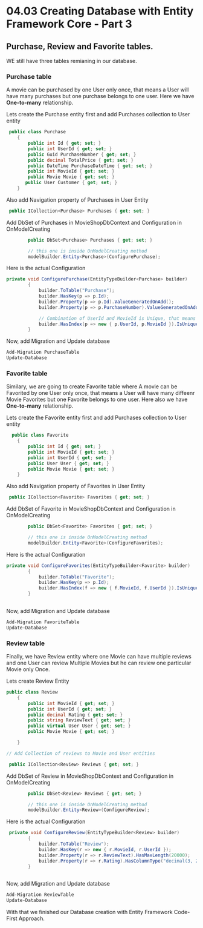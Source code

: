 # 04.03 Creating Database with Entity Framework Core - Part 3

## Purchase, Review and Favorite tables.

WE still have three tables remianing in our database.

### Purchase table

A movie can be purchased by one User only once, that means a User will have many purchases but one purchase belongs to one user. Here we have __One-to-many__ relationship.

Lets create the Purchase entity first and add Purchases collection to User entity

```cs
 public class Purchase
    {
        public int Id { get; set; }
        public int UserId { get; set; }
        public Guid PurchaseNumber { get; set; }
        public decimal TotalPrice { get; set; }
        public DateTime PurchaseDateTime { get; set; }
        public int MovieId { get; set; }
        public Movie Movie { get; set; }
       public User Customer { get; set; }
    }
```
Also add Navigation property of Purchases in User Entity

```cs
 public ICollection<Purchase> Purchases { get; set; }
```

Add DbSet of Purchases in MovieShopDbContext and Configuration in OnModelCreating
```cs
        public DbSet<Purchase> Purchases { get; set; }

        // this one is inside OnModelCreating method
        modelBuilder.Entity<Purchase>(ConfigurePurchase);

```

Here is the actual Configuration

```cs
private void ConfigurePurchase(EntityTypeBuilder<Purchase> builder)
        {
            builder.ToTable("Purchase");
            builder.HasKey(p => p.Id);
            builder.Property(p => p.Id).ValueGeneratedOnAdd();
            builder.Property(p => p.PurchaseNumber).ValueGeneratedOnAdd();

            // Combination of UserId and MovieId is Unique, that means a Movie can be purchased by a user only once.
            builder.HasIndex(p => new { p.UserId, p.MovieId }).IsUnique();
        }
```

Now, add Migration and Update database

```cmd
Add-Migration PurchaseTable
Update-Database
```

### Favorite table

Similary, we are going to create Favorite table where A movie can be Favorited by one User only once, that means a User will have many diffeenr Movie Favorites but one Favorite belongs to one user. Here also we have __One-to-many__ relationship.

Lets create the Favorite entity first and add Purchases collection to User entity

```cs
  public class Favorite
    {
        public int Id { get; set; }
        public int MovieId { get; set; }
        public int UserId { get; set; }
        public User User { get; set; }
        public Movie Movie { get; set; }
    }
```
Also add Navigation property of Favorites in User Entity

```cs
 public ICollection<Favorite> Favorites { get; set; }
```

Add DbSet of Favorite in MovieShopDbContext and Configuration in OnModelCreating
```cs
        public DbSet<Favorite> Favorites { get; set; }

        // this one is inside OnModelCreating method
        modelBuilder.Entity<Favorite>(ConfigureFavorites);

```

Here is the actual Configuration

```cs
private void ConfigureFavorites(EntityTypeBuilder<Favorite> builder)
        {
            builder.ToTable("Favorite");
            builder.HasKey(p => p.Id);
            builder.HasIndex(f => new { f.MovieId, f.UserId }).IsUnique();
        }
    
```

Now, add Migration and Update database

```cmd
Add-Migration FavoriteTable
Update-Database
```

### Review table

Finally, we have Review entity where one Movie can have multiple reviews and one User can review Multiple Movies but he can review one particular Movie only Once.

Lets create Review Entity

```cs
public class Review
    {
        public int MovieId { get; set; }
        public int UserId { get; set; }
        public decimal Rating { get; set; }
        public string ReviewText { get; set; }
        public virtual User User { get; set; }
        public Movie Movie { get; set; }

    }

// Add Collection of reviews to Movie and User entities

 public ICollection<Review> Reviews { get; set; }
```

Add DbSet of Review in MovieShopDbContext and Configuration in OnModelCreating
```cs
        public DbSet<Review> Reviews { get; set; }

        // this one is inside OnModelCreating method
        modelBuilder.Entity<Review>(ConfigureReview);

```

Here is the actual Configuration

```cs
 private void ConfigureReview(EntityTypeBuilder<Review> builder)
        {
            builder.ToTable("Review");
            builder.HasKey(r => new { r.MovieId, r.UserId });
            builder.Property(r => r.ReviewText).HasMaxLength(20000);
            builder.Property(r => r.Rating).HasColumnType("decimal(3, 2)");
        }
    
```

Now, add Migration and Update database

```cmd
Add-Migration ReviewTable
Update-Database
```

With that we finished our Database creation with Entity Framework Code-First Approach.
